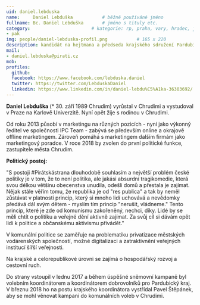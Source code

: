 ```yaml
---
uid: daniel.lebduska
name:     Daniel Lebduška      		# běžně používáné jméno
fullname: Bc. Daniel Lebduška		# jméno s tituly etc.
category:                 		# kategorie: rp, praha, vary, hradec, jmk, senat
- pak
img: people/daniel-lebduska-profil.png           # 165 x 220
description: kandidát na hejtmana a předseda krajského sdružení Pardubického kraje, zastupitel města Chrudim, výkonný ředitel, marketér # kratký popis, max 160 znaků
mail:
- daniel.lebduska@pirati.cz
mob: 
profiles:
  github:
  facebook: https://www.facebook.com/lebduska.daniel
  twitter: https://twitter.com/LebduskaDaniel
  linkedin: https://www.linkedin.com/in/daniel-lebdu%C5%A1ka-36303692/
---
```


**Daniel Lebduška** (* 30. září 1989 Chrudim) vyrůstal v Chrudimi a vystudoval v Praze na Karlově Univerzitě. Nyní opět žije s rodinou v Chrudimi.

Od roku 2013 působí v marketingu na různých pozicích - nyní jako výkonný ředitel ve společnosti IPC Team - zabývá se především online a okrajově offline marketingem. Zároveň pomáhá s marketingem dalším firmám jako marketingový poradce. V roce 2018 by zvolen do první politické funkce, zastupitele města Chrudim.

**Politický postoj:**

"S postoji #Pirátskástrana dlouhodobě souhlasím a největší problém české politiky je v tom, že to není politika, ale jakási absurdní tragikomedie, která svou délkou většinu obecenstva unudila, odešli domů a přestala je zajímat. Nějak stále věřím tomu, že republika je od "res publica" a tak by neměl zůstávat v platnosti princip, který si mnoho lidí uchovává a nevědomky předává dál svým dětem - myslím tím princip "nerušit, vládneme." Tento princip, které je zde od komunismu zakořeněný, nechci, díky. Lidé by se měli chtít o politiku a veřejné dění aktivně zajímat. Za svůj cíl si dávám opět lidi k politice a občanskému aktivismu přivádět."

V komunální politice se zaměřuje na problematiku privatizace městských vodárenských společností, možné digitalizaci a zatraktivnění veřejných institucí šířší veřejnosti.

Na krajské a celorepublikové úrovni se zajímá o hospodářský rozvoj a cestovní ruch.

Do strany vstoupil v lednu 2017 a během úspěšné sněmovní kampaně byl volebním koordinátorem a koordinátorem dobrovolníků pro Pardubický kraj. V březnu 2018 ho na postu krajského koordinátora vystřídal Pavel Štěpánek, aby se mohl věnovat kampani do komunálních voleb v Chrudimi.
